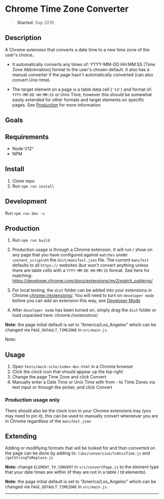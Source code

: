 # Chrome Time Zone Converter

> **Started**: Sep 2019

## Description

A Chrome extension that converts a date time to a new time zone of the user's choice..

- It automatically converts any times of: YYYY-MM-DD HH:MM:SS [Time Zone Abbreviation] format to the user's chosen default. It also has a manual converter if the page hasn't automatically converted (can also convert Unix time).

- The target element on a page is a table data cell (`'td'`) and format of: `YYYY-MM-DD HH:MM:SS` or Unix Time, however this should be somewhat easily extended for other formats and target elements on specific pages. See [Production](https://github.com/richardaspinall/chrome-timezone-converter#production) for more information

## Goals

## Requirements

- Node V12^
- NPM

## Install

1. Clone repo
2. Run `npm run install`

## Development

Run `npm run dev -s`

## Production

1. Run `npm run build`

2. Production usage is through a Chrome extension. It will run / show on any page that you have configured against `matches` under `content_scripts`in the `dist/manifest.json` file. The current `manifest` defaults to all `https://` websites (but won't convert anything unless there are table cells with a `YYYY-MM-DD HH:MM:SS` format. See here for matching: https://developer.chrome.com/docs/extensions/mv2/match_patterns/

3. For local testing, the `dist` folder can be added into your extensions in Chrome [chrome://extensions/](chrome://extensions/). You will need to turn on `developer mode` before you can add an extension this way, see [Developer Mode](https://developer.chrome.com/docs/extensions/mv3/faq/#:~:text=You%20can%20start%20by%20turning,right%2Dhand%20corner%20is%20checked)

4. After `developer mode` has been turned on, simply drag the `dist` folder or load unpacked here: chrome://extensions/

**Note:** the page initial default is set to "America/Los_Angeles" which can be changed via `PAGE_DEFAULT_TIMEZONE` in `src/main.js`.

Note:

## Usage

1. Open `tests/mock-site/index-dev.html` in a Chrome browser
2. Click the clock icon that should appear up the top right
3. Change the page Time Zone and click Convert
4. Manually enter a Date Time or Unix Time with from - to Time Zones via text input or through the picker, and click Convert

### Production usage only

There should also be the clock icon in your Chrome extensions tray (you may need to pin it), this can be used to manually convert whereever you are in Chrome regardless of the `manifest.json`

## Extending

Adding or modifiying formats that will be looked for and then converted on the page can be done by adding to: `libs/conversion/toUnixTime.js` and `/getStringToReplace.js`

**Note:** change `ELEMENT_TO_CONVERT` in `src/convertPage.js` to the element type that your date times are within (if they are not in a table / td elements).

**Note:** the page initial default is set to "America/Los_Angeles" which can be changed via `PAGE_DEFAULT_TIMEZONE` in `src/main.js`.

---
